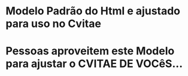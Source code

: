 # Modelo Padrão do Html e ajustado para uso no Cvitae
# Pessoas aproveitem este Modelo para ajustar o CVITAE DE VOCêS...


